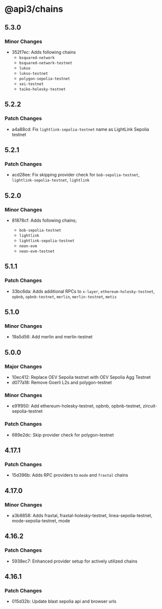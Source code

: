 # @api3/chains

## 5.3.0

### Minor Changes

- 352f7ec: Adds following chains
  - `bsquared-network`
  - `bsquared-network-testnet`
  - `lukso`
  - `lukso-testnet`
  - `polygon-sepolia-testnet`
  - `sei-testnet`
  - `taiko-holesky-testnet`

## 5.2.2

### Patch Changes

- a4a88cd: Fix `lightlink-sepolia-testnet` name as LightLink Sepolia testnet

## 5.2.1

### Patch Changes

- acd28ee: Fix skipping provider check for `bob-sepolia-testnet`, `lightlink-sepolia-testnet`, `lightlink`

## 5.2.0

### Minor Changes

- 81878cf: Adds following chains;

  - `bob-sepolia-testnet`
  - `lightlink`
  - `lightlink-sepolia-testnet`
  - `neon-evm`
  - `neon-evm-testnet`

## 5.1.1

### Patch Changes

- 33bc6da: Adds additional RPCs to `x-layer`, `ethereum-holesky-testnet`, `opbnb`, `opbnb-testnet`, `merlin`, `merlin-testnet`, `metis`

## 5.1.0

### Minor Changes

- 19a5d56: Add merlin and merlin-testnet

## 5.0.0

### Major Changes

- 10ec412: Replace OEV Sepolia testnet with OEV Sepolia Agg Testnet
- d077a18: Remove Goerli L2s and polygon-testnet

### Minor Changes

- e91f950: Add ethereum-holesky-testnet, opbnb, opbnb-testnet, zircuit-sepolia-testnet

### Patch Changes

- 689e2dc: Skip provider check for polygon-testnet

## 4.17.1

### Patch Changes

- 15d396b: Adds RPC providers to `mode` and `fraxtal` chains

## 4.17.0

### Minor Changes

- a3b8858: Adds fraxtal, fraxtal-holesky-testnet, linea-sepolia-testnet, mode-sepolia-testnet, mode

## 4.16.2

### Patch Changes

- 5938ec7: Enhanced provider setup for actively utilized chains

## 4.16.1

### Patch Changes

- 015d32b: Update blast sepolia api and browser urls
